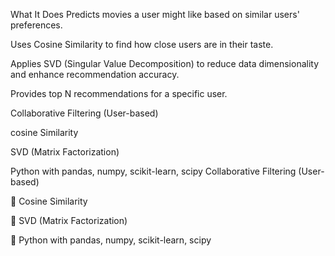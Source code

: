 What It Does
Predicts movies a user might like based on similar users' preferences.

Uses Cosine Similarity to find how close users are in their taste.

Applies SVD (Singular Value Decomposition) to reduce data dimensionality and enhance recommendation accuracy.

Provides top N recommendations for a specific user.

Collaborative Filtering (User-based)

cosine Similarity

 SVD (Matrix Factorization)

 Python with pandas, numpy, scikit-learn, scipy
 Collaborative Filtering (User-based)

📐 Cosine Similarity

🔢 SVD (Matrix Factorization)

🐍 Python with pandas, numpy, scikit-learn, scipy
